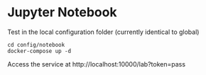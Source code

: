 # Jupyter Notebook

Test in the local configuration folder (currently identical to global)

```shell
cd config/notebook
docker-compose up -d
```

Access the service at http://localhost:10000/lab?token=pass